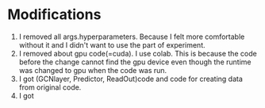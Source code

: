 # Modifications
1. I removed all args.hyperparameters. Because I felt more comfortable without it and I didn't want to use the part of experiment.  
2. I removed about gpu code(=cuda). I use colab.   This is because the code before the change cannot find the gpu device even though the runtime was changed to gpu when the code was run.  
3. I got (GCNlayer, Predictor, ReadOut)code and code for creating data from original code.  
4. I got
